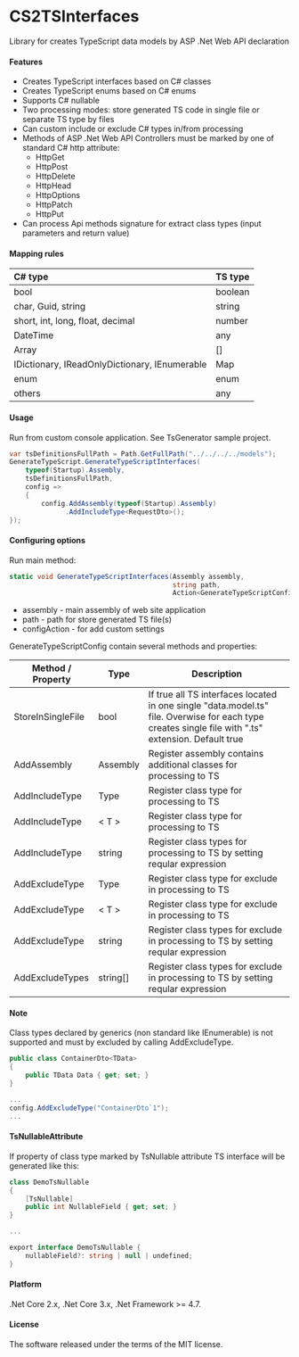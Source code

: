 # CS2TSInterfaces

Library for creates TypeScript data models by ASP .Net Web API declaration

#### Features

* Creates TypeScript interfaces based on C# classes
* Creates TypeScript enums based on C# enums
* Supports C# nullable
* Two processing modes: store generated TS code in single file or separate TS type by files
* Can custom include or exclude C# types in/from processing
* Methods of ASP .Net Web API Controllers must be marked by one of standard C# http attribute:
  * HttpGet
  * HttpPost
  * HttpDelete
  * HttpHead
  * HttpOptions
  * HttpPatch
  * HttpPut
* Can process Api methods signature for extract class types (input parameters and return value)

#### Mapping rules

|C# type|TS type|
|:---|:---|
|bool|boolean|
|char, Guid, string|string|
|short, int, long, float, decimal|number|
|DateTime|any|
|Array|[]|
|IDictionary, IReadOnlyDictionary, IEnumerable|Map|
|enum|enum|
|others|any|

#### Usage

Run from custom console application. See TsGenerator sample project.
```csharp
var tsDefinitionsFullPath = Path.GetFullPath("../../../../models");
GenerateTypeScript.GenerateTypeScriptInterfaces(
    typeof(Startup).Assembly,
    tsDefinitionsFullPath,
    config =>
    {
        config.AddAssembly(typeof(Startup).Assembly)
              .AddIncludeType<RequestDto>();
});
```

#### Configuring options

Run main method:
```csharp
static void GenerateTypeScriptInterfaces(Assembly assembly,
                                         string path,
                                         Action<GenerateTypeScriptConfig> configAction = null);
```

- assembly - main assembly of web site application
- path - path for store generated TS file(s)
- configAction - for add custom settings

GenerateTypeScriptConfig contain several methods and properties:

|Method / Property|Type|Description|
|---|---|---|
|StoreInSingleFile|bool|If true all TS interfaces located in one single "data.model.ts" file. Overwise for each type creates single file with ".ts" extension. Default true|
|AddAssembly|Assembly|Register assembly contains additional classes for processing to TS|
|AddIncludeType|Type|Register class type for processing to TS|
|AddIncludeType|< T >|Register class type for processing to TS|
|AddIncludeType|string|Register class types for processing to TS by setting reqular expression|
|AddExcludeType|Type|Register class type for exclude in processing to TS|
|AddExcludeType|< T >|Register class type for exclude in processing to TS|
|AddExcludeType|string|Register class types for exclude in processing to TS by setting reqular expression|
|AddExcludeTypes|string[]|Register class types for exclude in processing to TS by setting reqular expression|

#### Note

Class types declared by generics (non standard like IEnumerable) is not supported and must by excluded by calling AddExcludeType.

```csharp
public class ContainerDto<TData>
{
    public TData Data { get; set; }
}

...
config.AddExcludeType("ContainerDto`1");
...
```

#### TsNullableAttribute

If property of class type marked by TsNullable attribute TS interface will be generated like this:

```csharp
class DemoTsNullable
{
    [TsNullable]
    public int NullableField { get; set; }
}

...

export interface DemoTsNullable {
    nullableField?: string | null | undefined;
}
```


#### Platform

.Net Core 2.x, .Net Core 3.x, .Net Framework >= 4.7.

#### License

The software released under the terms of the MIT license.

